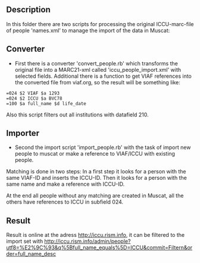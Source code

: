 Description
-------------

In this folder there are two scripts for processing the original ICCU-marc-file of people 'names.xml' to manage the import of the data in Muscat:

Converter
---------
* First there is a converter 'convert\_people.rb' which transforms the original file into a MARC21-xml called 'iccu\_people\_import.xml' with selected fields. Additional there is a function to get VIAF references into the converted file from viaf.org, so the result will be something like:
```text
=024 $2 VIAF $a 1293
=024 $2 ICCU $a BVC78
=100 $a full_name $d life_date
```

Also this script filters out all institutions with datafield 210.

Importer
----------
* Second the import script 'import\_people.rb' with the task of import new people to muscat or make a reference to VIAF/ICCU with existing people.

Matching is done in two steps:
In a first step it looks for a person with the same VIAF-ID and inserts the ICCU-ID.
Then it looks for a person with the same name and make a reference with ICCU-ID.

At the end all people without any matching are created in Muscat, all the others have references to ICCU in subfield 024.

Result
-------
Result is online at the adress http://iccu.rism.info, it can be filtered to the import set with http://iccu.rism.info/admin/people?utf8=%E2%9C%93&q%5Bfull_name_equals%5D=ICCU&commit=Filtern&order=full_name_desc


